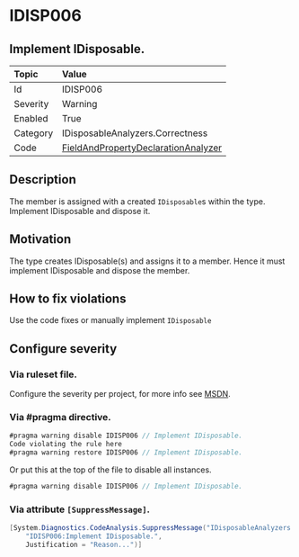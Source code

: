 # IDISP006
## Implement IDisposable.

| Topic    | Value
| :--      | :-- 
| Id       | IDISP006
| Severity | Warning
| Enabled  | True
| Category | IDisposableAnalyzers.Correctness
| Code     | [FieldAndPropertyDeclarationAnalyzer]([FieldAndPropertyDeclarationAnalyzer](https://github.com/DotNetAnalyzers/IDisposableAnalyzers/blob/master/IDisposableAnalyzers/Analyzers/FieldAndPropertyDeclarationAnalyzer.cs))

## Description

The member is assigned with a created `IDisposable`s within the type. Implement IDisposable and dispose it.

## Motivation

The type creates IDisposable(s) and assigns it to a member. Hence it must implement IDisposable and dispose the member.

## How to fix violations

Use the code fixes or manually implement `IDisposable`

<!-- start generated config severity -->
## Configure severity

### Via ruleset file.

Configure the severity per project, for more info see [MSDN](https://msdn.microsoft.com/en-us/library/dd264949.aspx).

### Via #pragma directive.
```C#
#pragma warning disable IDISP006 // Implement IDisposable.
Code violating the rule here
#pragma warning restore IDISP006 // Implement IDisposable.
```

Or put this at the top of the file to disable all instances.
```C#
#pragma warning disable IDISP006 // Implement IDisposable.
```

### Via attribute `[SuppressMessage]`.

```C#
[System.Diagnostics.CodeAnalysis.SuppressMessage("IDisposableAnalyzers.Correctness", 
    "IDISP006:Implement IDisposable.", 
    Justification = "Reason...")]
```
<!-- end generated config severity -->